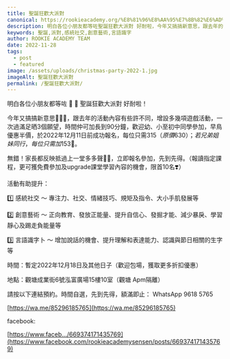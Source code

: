 ```yaml
---
title: 聖誕狂歡大派對
canonical: https://rookieacademy.org/%E8%81%96%E8%AA%95%E7%8B%82%E6%AD%A1%E5%A4%A7%E6%B4%BE%E5%B0%8D/
description: 明白各位小朋友都等咗聖誕狂歡大派對 好耐啦，今年又搞搞新意思，跟去年的活動內容有些許不同，增設多幾項遊戲活動，一次過滿足晒3個願望，時間仲可加長到90分鐘，歡迎幼、小至初中同學參加，早鳥優惠半價。
keywords: 聖誕,派對,感統社交,創意藝術,言語識字
author: ROOKIE ACADEMY TEAM
date: 2022-11-28
tags:
  - post
  - featured
image: /assets/uploads/christmas-party-2022-1.jpg
imageAlt: 聖誕狂歡大派對
permalink: /聖誕狂歡大派對/
---
```

明白各位小朋友都等咗 🎄 🎅 聖誕狂歡大派對 好耐啦！

今年又搞搞新意思🤩💃🏼，跟去年的活動內容有些許不同，增設多幾項遊戲活動，一次過滿足晒3個願望，時間仲可加長到90分鐘，歡迎幼、小至初中同學參加，早鳥優惠半價，於2022年12月11日前成功報名，每位只需$315（原價630）；若兄弟姐妹同行，每位只需加$153🥳。

無錯！家長都反映抵過上一堂多多聲🤣😘，立即報名參加，先到先得。（報讀指定課程，更可獲免費參加及upgrade課堂學習內容的機會，限首10名❣️）

活動有助提升：

1️⃣ 感統社交 ～ 專注力、社交、情緒技巧、規矩及指令、大小手肌發展等

2️⃣ 創意藝術 ～ 正向教育、發放正能量、提升自信心、發掘才能、減少暴戾、學習靜心及踢走負能量等

3️⃣ 言語識字卜 ～ 增加說話的機會、提升理解和表達能力、認識與節日相關的生字等

時間：暫定2022年12月18日及其他日子（歡迎包場，獲取更多折扣優惠）

地點：觀塘成業街6號泓富廣場15樓10室（觀塘 Apm隔離）

請按以下連結預約。時間自選，先到先得，額滿即止：
 WhatsApp 9618 5765 

[https://wa.me/85296185765](https://wa.me/85296185765)

facebook:

[https://www.faceb.../669374171435769](https://www.facebook.com/rookieacademysensen/posts/669374171435769)